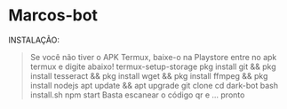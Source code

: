 # Marcos-bot

INSTALAÇÃO:

> Se você não tiver o APK Termux, baixe-o na Playstore
> entre no apk termux e digite abaixo!
> termux-setup-storage
> pkg install git && pkg install tesseract && pkg install wget && pkg install ffmpeg && pkg install nodejs
> apt update && apt upgrade
> git clone 
> cd dark-bot
> bash install.sh
> npm start
> Basta escanear o código qr e ... pronto

